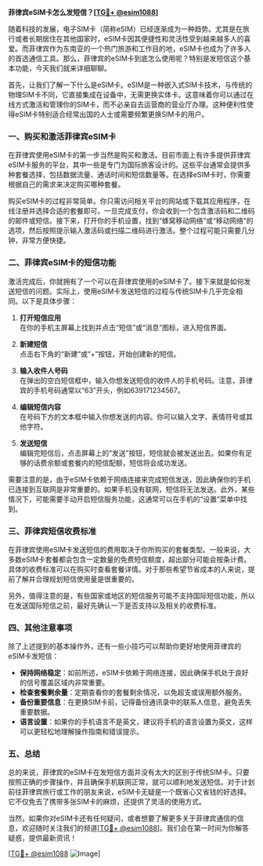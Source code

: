 **菲律宾eSIM卡怎么发短信？[[TG💪+ @esim1088](https://t.me/s/esim1088)]**

随着科技的发展，电子SIM卡（简称eSIM）已经逐渐成为一种趋势。尤其是在旅行或者长期居住在其他国家时，eSIM卡因其便捷性和灵活性受到越来越多人的喜爱。而菲律宾作为东南亚的一个热门旅游和工作目的地，eSIM卡也成为了许多人的首选通信工具。那么，菲律宾的eSIM卡到底怎么使用呢？特别是发短信这个基本功能，今天我们就来详细聊聊。

首先，让我们了解一下什么是eSIM卡。eSIM是一种嵌入式SIM卡技术，与传统的物理SIM卡不同，它直接集成在设备中，无需更换实体卡。这意味着你可以通过在线方式激活和管理你的SIM卡，而不必亲自去运营商的营业厅办理。这种便利性使得eSIM卡特别适合经常出国的人士或需要频繁更换SIM卡的用户。

### **一、购买和激活菲律宾eSIM卡**

在菲律宾使用eSIM卡的第一步当然是购买和激活。目前市面上有许多提供菲律宾eSIM卡服务的平台，其中一些是专门为国际旅客设计的。这些平台通常会提供多种套餐选择，包括数据流量、通话时间和短信数量等。在选择eSIM卡时，你需要根据自己的需求来决定购买哪种套餐。

购买eSIM卡的过程非常简单。你只需访问相关平台的网站或下载其应用程序，在线注册并选择合适的套餐即可。一旦完成支付，你会收到一个包含激活码和二维码的邮件或短信。接下来，打开你的手机设置，找到“蜂窝移动网络”或“移动网络”的选项，然后按照提示输入激活码或扫描二维码进行激活。整个过程可能只需要几分钟，非常方便快捷。

### **二、菲律宾eSIM卡的短信功能**

激活完成后，你就拥有了一个可以在菲律宾使用的eSIM卡了。接下来就是如何发送短信的问题。实际上，使用eSIM卡发送短信的过程与传统SIM卡几乎完全相同。以下是具体步骤：

1. **打开短信应用**  
   在你的手机主屏幕上找到并点击“短信”或“消息”图标，进入短信界面。

2. **新建短信**  
   点击右下角的“新建”或“+”按钮，开始创建新的短信。

3. **输入收件人号码**  
   在弹出的空白短信框中，输入你想发送短信的收件人的手机号码。注意，菲律宾的手机号码通常以“63”开头，例如639171234567。

4. **编辑短信内容**  
   在号码下方的文本框中输入你想发送的内容。你可以输入文字、表情符号或其他字符。

5. **发送短信**  
   编辑完短信后，点击屏幕上的“发送”按钮，短信就会被发送出去。如果你有足够的话费余额或套餐内的短信配额，短信将会成功发送。

需要注意的是，由于eSIM卡依赖于网络连接来完成短信发送，因此确保你的手机已连接到互联网是非常重要的。如果手机没有联网，短信将无法发送。此外，某些情况下，可能需要手动开启短信服务功能，这通常可以在手机的“设置”菜单中找到。

### **三、菲律宾短信收费标准**

在菲律宾使用eSIM卡发送短信的费用取决于你所购买的套餐类型。一般来说，大多数eSIM卡套餐都会包含一定数量的免费短信额度，超出部分可能会按条计费。具体的收费标准可以在购买时查看套餐详情。对于那些希望节省成本的人来说，提前了解并合理规划短信使用量是很重要的。

另外，值得注意的是，有些国家或地区的短信服务可能不支持国际短信功能，所以在发送国际短信之前，最好先确认一下是否支持以及相关的收费标准。

### **四、其他注意事项**

除了上述提到的基本操作外，还有一些小技巧可以帮助你更好地使用菲律宾的eSIM卡发短信：

- **保持网络稳定**：如前所述，eSIM卡依赖于网络连接，因此确保手机处于良好的信号覆盖区域内非常重要。
- **检查套餐剩余量**：定期查看你的套餐剩余情况，以免超支或误用额外服务。
- **备份重要信息**：在更换SIM卡前，记得备份通讯录中的联系人信息，避免丢失重要数据。
- **语言设置**：如果你的手机语言不是英文，建议将手机的语言设置为英文，这样可以更轻松地理解操作指南和错误提示。

### **五、总结**

总的来说，菲律宾的eSIM卡在发短信方面并没有太大的区别于传统SIM卡。只要按照正确的步骤操作，并且确保手机联网正常，就可以顺利地发送短信。对于计划前往菲律宾旅行或工作的朋友来说，eSIM卡无疑是一个既省心又省钱的好选择。它不仅免去了携带多张SIM卡的麻烦，还提供了灵活的使用方式。

当然，如果你对eSIM卡还有任何疑问，或者想要了解更多关于菲律宾通信的信息，欢迎随时关注我们的频道[[TG💪+ @esim1088](https://t.me/s/esim1088)]。我们会在第一时间为你解答疑惑，提供最新资讯！

[[TG💪+ @esim1088](https://t.me/s/esim1088) ![Image](https://i.postimg.cc/4NQfJmqS/Snipaste-2025-05-13-00-14-12.png)]